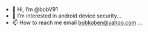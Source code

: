 - 👋 Hi, I’m @bobV91
- 👀 I’m interested in android device security...
- 📫 How to reach me email bobkoben@yahoo.com ...

<!---
bobV91/bobV91 is a ✨ special ✨ repository because its `README.md` (this file) appears on your GitHub profile.
You can click the Preview link to take a look at your changes.
--->
